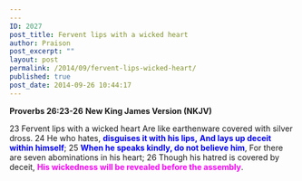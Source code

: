 ```yaml
---
---
ID: 2027
post_title: Fervent lips with a wicked heart
author: Praison
post_excerpt: ""
layout: post
permalink: /2014/09/fervent-lips-wicked-heart/
published: true
post_date: 2014-09-26 10:44:17
---
```

<strong>Proverbs 26:23-26</strong>
<strong> New King James Version (NKJV)</strong>

23 Fervent lips with a wicked heart
Are like earthenware covered with silver dross.
24 He who hates, <span style="color: #0000ff;"><strong>disguises it with his lips,</strong></span>
<span style="color: #0000ff;"><strong> And lays up deceit within himself</strong></span>;
25 <span style="color: #0000ff;"><strong>When he speaks kindly, do not believe him</strong></span>,
For there are seven abominations in his heart;
26 Though his hatred is covered by deceit,
<span style="color: #ff00ff;"><strong>His wickedness will be revealed before the assembly</strong></span>.